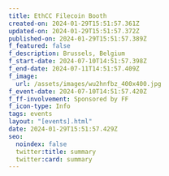 ```yaml
---
title: EthCC Filecoin Booth
created-on: 2024-01-29T15:51:57.361Z
updated-on: 2024-01-29T15:51:57.372Z
published-on: 2024-01-29T15:51:57.389Z
f_featured: false
f_description: Brussels, Belgium
f_start-date: 2024-07-10T14:51:57.398Z
f_end-date: 2024-07-11T14:51:57.409Z
f_image:
  url: /assets/images/wu2hnfbz_400x400.jpg
f_event-date: 2024-07-10T14:51:57.420Z
f_ff-involvement: Sponsored by FF
f_icon-type: Info
tags: events
layout: "[events].html"
date: 2024-01-29T15:51:57.429Z
seo:
  noindex: false
  twitter:title: summary
  twitter:card: summary
---
```


